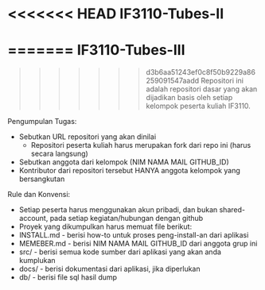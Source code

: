 <<<<<<< HEAD
IF3110-Tubes-II
===============
=======
IF3110-Tubes-III
================
>>>>>>> d3b6aa51243ef0c8f50b9229a86259091547aadd
Repositori ini adalah repositori dasar yang akan dijadikan basis oleh setiap kelompok peserta kuliah IF3110.

Pengumpulan Tugas:
- Sebutkan URL repositori yang akan dinilai
  - Repositori peserta kuliah harus merupakan fork dari repo ini (harus secara langsung)
- Sebutkan anggota dari kelompok (NIM NAMA MAIL GITHUB_ID)
- Kontributor dari repositori tersebut HANYA anggota kelompok yang bersangkutan

Rule dan Konvensi:
- Setiap peserta harus menggunakan akun pribadi, dan bukan shared-account, pada setiap kegiatan/hubungan dengan github
- Proyek yang dikumpulkan harus memuat file berikut:
- INSTALL.md - berisi how-to untuk proses peng-install-an dari aplikasi
- MEMEBER.md - berisi NIM NAMA MAIL GITHUB_ID dari anggota grup ini
- src/ - berisi semua kode sumber dari aplikasi yang akan anda kumplukan
- docs/ - berisi dokumentasi dari aplikasi, jika diperlukan
- db/ - berisi file sql hasil dump

